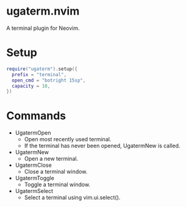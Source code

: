 # ugaterm.nvim

A terminal plugin for Neovim.

# Setup

```lua
require("ugaterm").setup({
  prefix = "terminal",
  open_cmd = "botright 15sp",
  capacity = 10,
})
```

# Commands

- UgatermOpen
  - Open most recently used terminal.
  - If the terminal has never been opened, UgatermNew is called.
- UgatermNew
  - Open a new terminal.
- UgatermClose
  - Close a terminal window.
- UgatermToggle
  - Toggle a terminal window.
- UgatermSelect
  - Select a terminal using vim.ui.select().
